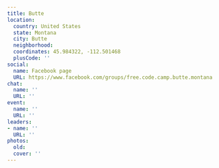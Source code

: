 ```yaml
---
title: Butte
location:
  country: United States
  state: Montana
  city: Butte
  neighborhood: 
  coordinates: 45.984322, -112.501468
  plusCode: ''
social:
  name: Facebook page
  URL: https://www.facebook.com/groups/free.code.camp.butte.montana
chat:
  name: ''
  URL: ''
event:
  name: ''
  URL: ''
leaders:
- name: ''
  URL: ''
photos:
  old: 
  cover: ''
---
```

